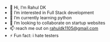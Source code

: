 - 👋 Hi, I’m Rahul DK
- 👀 I’m interested in Full Stack development
- 🌱 I’m currently learning python
- 💞️ I’m looking to collaborate on startup websites
- 📫 reach me out on rahuldk1105@gmail.com
- ⚡ Fun fact: i hate testers

